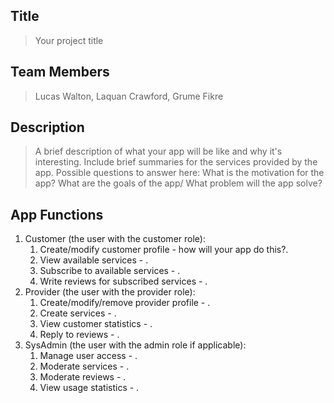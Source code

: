## Title
> Your project title
## Team Members
> Lucas Walton, Laquan Crawford, Grume Fikre 
## Description 
> A brief description of what your app will be like and why it's interesting. Include brief summaries for the services provided by the app.
> Possible questions to answer here:  What is the motivation for the app? What are the goals of the app/ What problem will the app solve?
>
## App Functions
1. Customer (the user with the customer role):
    1. Create/modify customer profile - how will your app do this?.
    2. View available services - .
    3. Subscribe to available services - .
    4. Write reviews for subscribed services - .
2. Provider (the user with the provider role):
    1. Create/modify/remove provider profile - .
    2. Create services - .
    3. View customer statistics -  .
    4. Reply to reviews - .
3. SysAdmin (the user with the admin role if applicable):
    1. Manage user access - .
    2. Moderate services - .
    3. Moderate reviews - .
    4. View usage statistics - .
